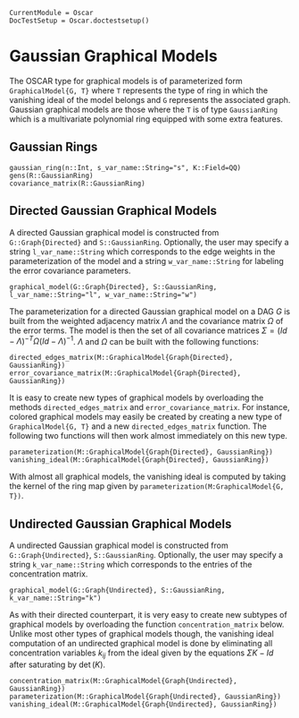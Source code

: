 ```@meta
CurrentModule = Oscar
DocTestSetup = Oscar.doctestsetup()
```

# Gaussian Graphical Models

The OSCAR type for graphical models is of parameterized form `GraphicalModel{G, T}` where `T` represents the type of ring in which the vanishing ideal of the model belongs and `G` represents the associated graph. Gaussian graphical models are those where the `T` is of type `GaussianRing` which is a multivariate polynomial ring equipped with some extra features.


## Gaussian Rings

```@docs
gaussian_ring(n::Int, s_var_name::String="s", K::Field=QQ)
gens(R::GaussianRing)
covariance_matrix(R::GaussianRing)
```


## Directed Gaussian Graphical Models


A directed Gaussian graphical model is constructed from `G::Graph{Directed}` and `S::GaussianRing`. Optionally, the user may specify a string `l_var_name::String` which corresponds to the edge weights in the parameterization of the model and a string `w_var_name::String` for labeling the error covariance parameters.
```@docs
graphical_model(G::Graph{Directed}, S::GaussianRing, l_var_name::String="l", w_var_name::String="w")
```


The parameterization for a directed Gaussian graphical model on a DAG $G$ is built from the weighted adjacency matrix $\Lambda$ and the covariance matrix $\Omega$ of the error terms. The model is then the set of all covariance matrices $\Sigma = (Id - \Lambda)^{-T} \Omega (Id - \Lambda)^{-1}$. $\Lambda$ and $\Omega$ can be built with the following functions:
```@docs
directed_edges_matrix(M::GraphicalModel{Graph{Directed}, GaussianRing})
error_covariance_matrix(M::GraphicalModel{Graph{Directed}, GaussianRing})
```

It is easy to create new types of graphical models by overloading the methods `directed_edges_matrix` and `error_covariance_matrix`. For instance, colored graphical models may easily be created by creating a new type of `GraphicalModel{G, T}` and a new `directed_edges_matrix` function. The following two functions will then work almost immediately on this new type.
```@docs
parameterization(M::GraphicalModel{Graph{Directed}, GaussianRing})
vanishing_ideal(M::GraphicalModel{Graph{Directed}, GaussianRing})
```

With almost all graphical models, the vanishing ideal is computed by taking the kernel of the ring map given by `parameterization(M:GraphicalModel{G, T})`. 



## Undirected Gaussian Graphical Models


A undirected Gaussian graphical model is constructed from `G::Graph{Undirected}`, `S::GaussianRing`. Optionally, the user may specify a string `k_var_name::String` which corresponds to the entries of the concentration matrix.
```@docs
graphical_model(G::Graph{Undirected}, S::GaussianRing, k_var_name::String="k")
```

As with their directed counterpart, it is very easy to create new subtypes of graphical models by overloading the function `concentration_matrix` below. Unlike most other types of graphical models though, the vanishing ideal computation of an undirected graphical model is done by eliminating all concentration variables $k_{ij}$ from the ideal given by the equations $\Sigma K - Id$ after saturating by $\det(K)$. 


```@docs
concentration_matrix(M::GraphicalModel{Graph{Undirected}, GaussianRing})
parameterization(M::GraphicalModel{Graph{Undirected}, GaussianRing})
vanishing_ideal(M::GraphicalModel{Graph{Undirected}, GaussianRing})
```
